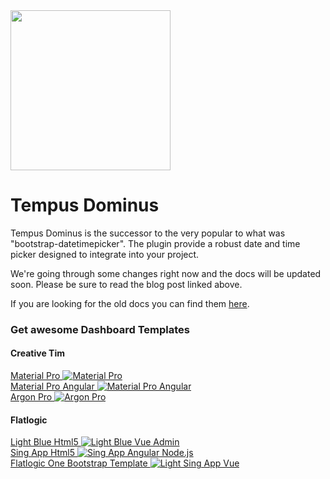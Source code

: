 <main class="bd-masthead" id="content" role="main">
  <div class="container">
    <div class="row align-items-center">
      <div class="col-6 mx-auto col-md-6 order-md-2">
        <img class="img-fluid mb-3 mb-md-0" src="android-chrome-256x256.png" alt="" width="256" height="256">
      </div>
      <div class="col-md-6 order-md-1 text-center text-md-left pr-md-5">
        <h1 class="mb-3">Tempus Dominus</h1>
        <p class="lead">
          Tempus Dominus is the successor to the very popular to what was "bootstrap-datetimepicker". 
		  The plugin provide a robust date and time picker designed to integrate into your project.
        </p>
        <p>
        We're going through some changes right now and the docs will be updated soon. Please be sure to read the blog post linked above.
        </p>
        <p>
        If you are looking for the old docs you can find them <a href="/4/">here</a>.  
        </p>
        <p class="text-muted mb-0">
		 <script async type="text/javascript" src="//cdn.carbonads.com/carbon.js?serve=CK7DC5QN&placement=eonasdangithubio" id="_carbonads_js"></script>
        </p>
      </div>
    </div>
  </div>
</main>
<div class="container">
    <div class="row center-block">
        <h3>Get awesome Dashboard Templates</h3>        
    </div>
    <div class="row center-block">
        <div class="col-12">
            <h4 class="row">Creative Tim</h4>
        </div>
        <div class="col-sm-12 col-md-3">
            <a href="https://www.creative-tim.com/product/material-dashboard-pro?partner=127205 " target="_blank" class="affiliate-project">
                Material Pro
                <img src="https://s3.amazonaws.com/creativetim_bucket/products/51/original/opt_mdp_thumbnail.jpg" alt="Material Pro" class="img-fluid">
            </a>
        </div>
        <div class="col-sm-12 col-md-3">
            <a href="https://www.creative-tim.com/product/material-dashboard-pro-angular2?partner=127205 " target="_blank" class="affiliate-project">
                Material Pro Angular
                <img src="https://s3.amazonaws.com/creativetim_bucket/products/55/original/opt_mdp_angular_thumbnail.jpg" alt="Material Pro Angular" class="img-fluid">
            </a>
        </div>
        <div class="col-sm-12 col-md-3">
            <a href="https://www.creative-tim.com/product/argon-dashboard-pro?partner=127205 " target="_blank" class="affiliate-project">
                Argon Pro
                <img src="https://s3.amazonaws.com/creativetim_bucket/products/137/thumb/opt_adp_thumbnail.jpg?1544778965" alt="Argon Pro" class="img-fluid">
            </a>
        </div>
    </div>
     <div class="row center-block">     
        <div class="col-12">
            <h4 class="row">Flatlogic</h4>
        </div>
        <div class="col-sm-12 col-md-3">
            <a href="https://flatlogic.com/templates/light-blue-html5?ref=dg1K3bfa8w" target="_blank" class="affiliate-project">
               Light Blue Html5
                <img src="https://flatlogic.com/assets/templates/lb_html_full-798d1587249f7f3d65c6f8d9a11b2489daa042b4d46c377fac0573575a663f31.webp" alt="Light Blue Vue Admin" class="img-fluid">
            </a>
        </div>
        <div class="col-sm-12 col-md-3">
            <a href="https://flatlogic.com/templates/sing-app-html5?ref=dg1K3bfa8w" target="_blank" class="affiliate-project">
                Sing App Html5
                <img src="https://flatlogic.com/assets/templates/sing_html5_full-94fa15f9a342fdf7256976aef8ed5ade80ef396c754781cfa764e2cc4e9e0eea.webp" alt=" Sing App Angular Node.js" class="img-fluid">
            </a>
        </div>
        <div class="col-sm-12 col-md-3">
            <a href="https://flatlogic.com/templates/one-bootstrap-template?ref=dg1K3bfa8w" target="_blank" class="affiliate-project">
               Flatlogic One Bootstrap Template
                <img src="https://flatlogic.com/assets/templates/one_bootstrap_full-afead8dd8432ed7fd0a81ad3a75aadc06d008998570c0fd78e5bbe20740812f9.webp" alt="Light Sing App Vue" class="img-fluid">
            </a>
        </div>
    </div>
</div>